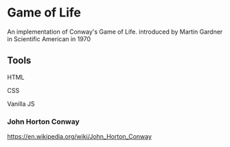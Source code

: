 # Game of Life

An implementation of Conway's Game of Life. introduced by Martin Gardner in Scientific American in 1970

## Tools 

HTML

CSS

Vanilla JS

### John Horton Conway
https://en.wikipedia.org/wiki/John_Horton_Conway